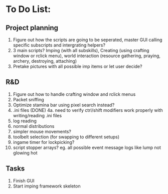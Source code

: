 # To Do List:

## Project planning
1. Figure out how the scripts are going to be seperated, master GUI calling specific subscripts and intergrating helpers?
2. 3 main scripts? Imping (with all subskills), Creating (using crafting window or rclick menu), world interaction (resource gathering, praying, archery, destroying, attaching)
3. Pretake pictures with all possible imp items or let user decide?

## R&D
1. Figure out how to handle crafting window and rclick menus
2. Packet sniffing
3. Optimize stamina bar using pixel search instead?
4. .ini files (DONE)
4a. need to verify ctrl/shift modifiers work properly with writing/reading .ini files
5. log reading
6. normal distributions
7. simpler mouse movements?
8. toolbelt selection (for swapping to different setups)
9. ingame timer for lockpicking?
10. script stopper arrays? eg. all possible event message logs like lump not glowing hot

## Tasks
1. Finish GUI
2. Start imping framework skeleton


